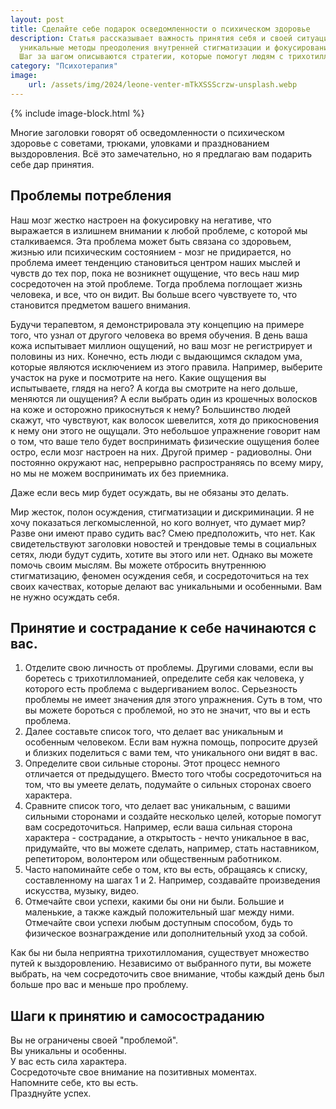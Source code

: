 ```yaml
---
layout: post
title: Сделайте себе подарок осведомленности о психическом здоровье
description: Статья рассказывает важность принятия себя и своей ситуации в борьбе с трихотилломанией. Она предлагает читателям 
  уникальные методы преодоления внутренней стигматизации и фокусирования на собственных сильных сторонах и уникальности. 
  Шаг за шагом описываются стратегии, которые помогут людям с трихотилломанией построить более позитивное отношение к себе и своей жизни.
category: "Психотерапия"
image:
    url: /assets/img/2024/leone-venter-mTkXSSScrzw-unsplash.webp
---
```


{% include image-block.html %}

Многие заголовки говорят об осведомленности о психическом здоровье с советами, трюками, уловками и празднованием выздоровления. 
Всё это замечательно, но я предлагаю вам подарить себе дар принятия.

## Проблемы потребления

Наш мозг жестко настроен на фокусировку на негативе, что выражается в излишнем внимании к любой проблеме, с 
которой мы сталкиваемся. Эта проблема может быть связана со здоровьем, жизнью или психическим состоянием - мозг не придирается,
но проблема имеет тенденцию становиться центром наших мыслей и чувств до тех пор, пока не возникнет ощущение, что весь 
наш мир сосредоточен на этой проблеме. Тогда проблема поглощает жизнь человека, и все, что он видит. Вы больше всего чувствуете то, 
что становится предметом вашего внимания.

Будучи терапевтом, я демонстрировала эту концепцию на примере того, что узнал от другого человека во время обучения. В день ваша 
кожа испытывает миллион ощущений, но ваш мозг не регистрирует и половины из них. Конечно, есть люди с выдающимся складом ума, 
которые являются исключением из этого правила. Например, выберите участок на руке и посмотрите на него. Какие ощущения вы 
испытываете, глядя на него? А когда вы смотрите на него дольше, меняются ли ощущения? А если выбрать один из крошечных волосков 
на коже и осторожно прикоснуться к нему? Большинство людей скажут, что чувствуют, как волосок шевелится, хотя до прикосновения 
к нему они этого не ощущали. Это небольшое упражнение говорит нам о том, что ваше тело будет воспринимать физические ощущения 
более остро, если мозг настроен на них. Другой пример - радиоволны. Они постоянно окружают нас, непрерывно распространяясь
по всему миру, но мы не можем воспринимать их без приемника.

Даже если весь мир будет осуждать, вы не обязаны это делать.

Мир жесток, полон осуждения, стигматизации и дискриминации. Я не хочу показаться легкомысленной, но кого волнует, что думает мир? 
Разве они имеют право судить вас? Смею предположить, что нет. Как свидетельствуют заголовки новостей и трендовые темы в 
социальных сетях, люди будут судить, хотите вы этого или нет. Однако вы можете помочь своим мыслям. Вы можете отбросить 
внутреннюю стигматизацию, феномен осуждения себя, и сосредоточиться на тех своих качествах, которые делают вас уникальными и 
особенными. Вам не нужно осуждать себя.

## Принятие и сострадание к себе начинаются с вас.
1. Отделите свою личность от проблемы. Другими словами, если вы боретесь с трихотилломанией, определите себя как человека, у которого 
есть проблема с выдергиванием волос. Серьезность проблемы не имеет значения для этого упражнения. Суть в том, что вы можете бороться с 
проблемой, но это не значит, что вы и есть проблема.
2. Далее составьте список того, что делает вас уникальным и особенным человеком. Если вам нужна помощь, попросите друзей и 
близких поделиться с вами тем, что уникального они видят в вас.
3. Определите свои сильные стороны. Этот процесс немного отличается от предыдущего. Вместо того чтобы сосредоточиться на том, 
что вы умеете делать, подумайте о сильных сторонах своего характера.
4. Сравните список того, что делает вас уникальным, с вашими сильными сторонами и создайте несколько целей, которые помогут вам сосредоточиться.
Например, если ваша сильная сторона характера - сострадание, а открытость - нечто уникальное в вас, придумайте, что вы можете 
сделать, например, стать наставником, репетитором, волонтером или общественным работником.
5. Часто напоминайте себе о том, кто вы есть, обращаясь к списку, составленному на шагах 1 и 2. Например, создавайте произведения искусства, музыку, видео.
6. Отмечайте свои успехи, какими бы они ни были. Большие и маленькие, а также каждый положительный шаг между ними. Отмечайте свои
успехи любым доступным способом, будь то физическое вознаграждение или дополнительный уход за собой.

Как бы ни была неприятна трихотилломания, существует множество путей к выздоровлению. Независимо от выбранного пути, вы можете выбрать, 
на чем сосредоточить свое внимание, чтобы каждый день был больше про вас и меньше про проблему.

## Шаги к принятию и самосостраданию
Вы не ограничены своей "проблемой".  
Вы уникальны и особенны.  
У вас есть сила характера.  
Сосредоточьте свое внимание на позитивных моментах.  
Напомните себе, кто вы есть.  
Празднуйте успех.  
